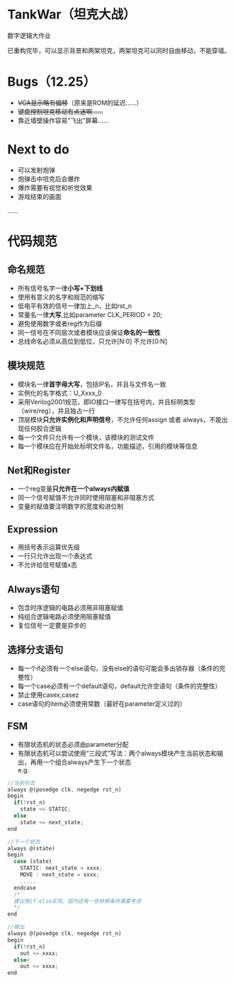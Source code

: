 # TankWar（坦克大战）
数字逻辑大作业

已重构完毕，可以显示背景和两架坦克，两架坦克可以同时自由移动，不能穿墙。

# Bugs（12.25）
- ~~VGA显示略有偏移~~（原来是ROM的延迟……）
- ~~键盘控制坦克移动有点迷啊……~~ 
- 靠近墙壁操作容易“飞出”屏幕……

# Next to do
- 可以发射炮弹
- 炮弹击中坦克后会爆炸
- 爆炸需要有视觉和听觉效果
- 游戏结束的画面

......

# 代码规范
## 命名规范
- 所有信号名字一律**小写+下划线**
- 使用有意义的名字和规范的缩写
- 低电平有效的信号一律加上_n，比如rst_n
- 常量名一律**大写**,比如parameter CLK_PERIOD = 20;
- 避免使用数字或者reg作为后缀
- 同一信号在不同层次或者模块应该保证**命名的一致性**
- 总线命名必须从高位到低位，只允许[N:0] 不允许[0:N]

## 模块规范
- 模块名一律**首字母大写**，包括IP名，并且与文件名一致
- 实例化的名字格式：U_Xxxx_0
- 采用Verilog2001规范，即IO接口一律写在括号内，并且标明类型（wire/reg），并且独占一行
- 顶层模块**只允许实例化和声明信号**，不允许任何assign 或者 always，不能出现任何胶合逻辑
- 每一个文件只允许有一个模块，该模块的测试文件
- 每一个模块应在开始处标明文件名，功能描述，引用的模块等信息

## Net和Register
- 一个reg变量**只允许在一个always内赋值**
- 同一个信号赋值不允许同时使用阻塞和非阻塞方式
- 变量的赋值要注明数字的宽度和进位制

## Expression
- 用括号表示运算优先级
- 一行只允许出现一个表达式
- 不允许给信号赋值x态

## Always语句
- 包含时序逻辑的电路必须用非阻塞赋值
- 纯组合逻辑电路必须使用阻塞赋值
- 复位信号一定要是异步的

## 选择分支语句
- 每一个if必须有一个else语句，没有else的语句可能会多出锁存器（条件的完整性）
- 每一个case必须有一个default语句，default允许空语句（条件的完整性）
- 禁止使用casex,casez
- case语句的item必须使用常数（最好在parameter定义过的）

## FSM
- 有限状态机的状态必须由parameter分配
- 有限状态机可以尝试使用“三段式”写法：两个always模块产生当前状态和输出，再用一个组合always产生下一个状态<br/>
e.g.
``` javascript 
//当前状态
always @(posedge clk, negedge rst_n)
begin
  if(!rst_n)
    state <= STATIC;
  else
    state <= next_state;
end

//下一个状态
always @(state)
begin
  case (state)
    STATIC: next_state = xxxx;
    MOVE : next_state = xxxx;
    .....
  endcase
  /*
  建议用if-else实现，因为还有一些转移条件需要考虑
  */
end

//输出
always @(posedge clk, negedge rst_n)
begin
  if(!rst_n)
    out <= xxxx;
  else<
    out <= xxxx;
end
```


